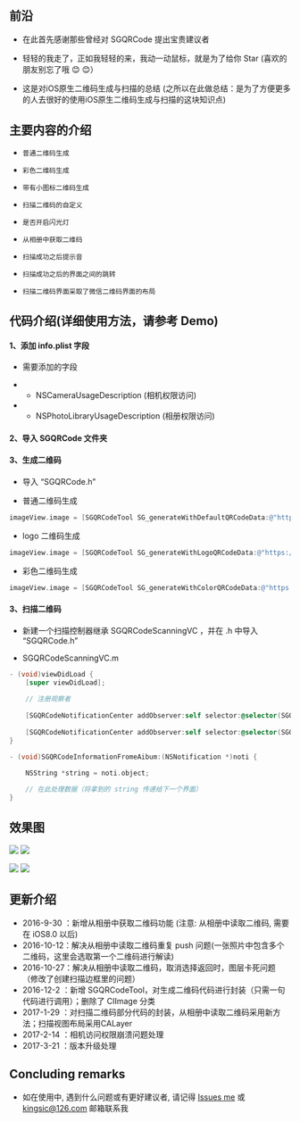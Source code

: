 
## 前沿

* 在此首先感谢那些曾经对 SGQRCode 提出宝贵建议者

* 轻轻的我走了，正如我轻轻的来，我动一动鼠标，就是为了给你 Star (喜欢的朋友别忘了哦 😊 😊）

* 这是对iOS原生二维码生成与扫描的总结 (之所以在此做总结：是为了方便更多的人去很好的使用iOS原生二维码生成与扫描的这块知识点)


## 主要内容的介绍

* `普通二维码生成`<br>

* `彩色二维码生成`<br>

* `带有小图标二维码生成`<br>

* `扫描二维码的自定义`<br>

* `是否开启闪光灯`<br>

* `从相册中获取二维码`<br>

* `扫描成功之后提示音`<br>

* `扫描成功之后的界面之间的跳转`<br>

* `扫描二维码界面采取了微信二维码界面的布局`<br>


## 代码介绍(详细使用方法，请参考 Demo)

#### 1、添加 info.plist 字段 

* 需要添加的字段

* * NSCameraUsageDescription (相机权限访问)

* * NSPhotoLibraryUsageDescription (相册权限访问)

#### 2、导入 SGQRCode 文件夹

#### 3、生成二维码

* 导入 “SGQRCode.h”

* 普通二维码生成
```Objective-C
imageView.image = [SGQRCodeTool SG_generateWithDefaultQRCodeData:@"https://github.com/kingsic" imageViewWidth:imageViewW];
```

* logo 二维码生成
```Objective-C
imageView.image = [SGQRCodeTool SG_generateWithLogoQRCodeData:@"https://github.com/kingsic" logoImageName:@"icon_image" logoScaleToSuperView:scale];
```

* 彩色二维码生成
```Objective-C
imageView.image = [SGQRCodeTool SG_generateWithColorQRCodeData:@"https://github.com/kingsic" backgroundColor:[CIColor colorWithRed:1 green:0 blue:0.8] mainColor:[CIColor colorWithRed:0.3 green:0.2 blue:0.4]];
```

#### 3、扫描二维码

* 新建一个扫描控制器继承 SGQRCodeScanningVC ，并在 .h 中导入 “SGQRCode.h”

* SGQRCodeScanningVC.m
```Objective-C
- (void)viewDidLoad {
    [super viewDidLoad];
    
    // 注册观察者
    
    [SGQRCodeNotificationCenter addObserver:self selector:@selector(SGQRCodeInformationFromeAibum:) name:SGQRCodeInformationFromeAibum object:nil];
    
    [SGQRCodeNotificationCenter addObserver:self selector:@selector(SGQRCodeInformationFromeScanning:) name:SGQRCodeInformationFromeScanning object:nil];
}
```

```Objective-C
- (void)SGQRCodeInformationFromeAibum:(NSNotification *)noti {

    NSString *string = noti.object;
    
    // 在此处理数据（将拿到的 string 传递给下一个界面）
}
```


## 效果图

![](https://github.com/kingsic/SGQRCode/raw/master/Picture/sorgle.png)       ![](https://github.com/kingsic/SGQRCode/raw/master/Picture/sorgle2.png) 

![](https://github.com/kingsic/SGQRCode/raw/master/Picture/sorgle3.png)       ![](https://github.com/kingsic/SGQRCode/raw/master/Picture/sorgle4.png)


## 更新介绍

* 2016-9-30 ：新增从相册中获取二维码功能 (注意: 从相册中读取二维码, 需要在 iOS8.0 以后)
* 2016-10-12：解决从相册中读取二维码重复 push 问题(一张照片中包含多个二维码，这里会选取第一个二维码进行解读)
* 2016-10-27：解决从相册中读取二维码，取消选择返回时，图层卡死问题（修改了创建扫描边框里的问题）
* 2016-12-2 ：新增 SGQRCodeTool，对生成二维码代码进行封装（只需一句代码进行调用）；删除了 CIImage 分类
* 2017-1-29 ：对扫描二维码部分代码的封装，从相册中读取二维码采用新方法；扫描视图布局采用CALayer
* 2017-2-14 ：相机访问权限崩溃问题处理
* 2017-3-21 ：版本升级处理


## Concluding remarks

* 如在使用中, 遇到什么问题或有更好建议者, 请记得 [Issues me](https://github.com/kingsic/SGQRCode/issues) 或 kingsic@126.com 邮箱联系我
